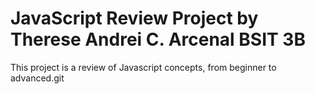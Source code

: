 
# JavaScript Review Project by Therese Andrei C. Arcenal BSIT 3B
This project is a review  of Javascript concepts, from beginner to advanced.git 